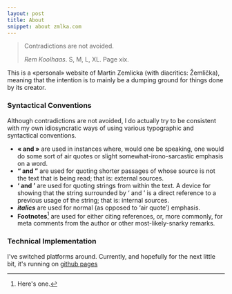 ```yaml
---
layout: post
title: About
snippet: about zmlka.com
---
```


> Contradictions are not avoided.
>
> <cite>Rem Koolhaas</cite>. S, M, L, XL. Page xix.

This is a «personal» website of Martin Zemlicka (with diacritics: Žemlička),
meaning that the intention is to mainly be a dumping ground for things done by
its creator.


### Syntactical Conventions

Although contradictions are not avoided, I do actually try to be consistent
with my own idiosyncratic ways of using various typographic and syntactical
conventions.

* **« and »** are used in instances where, would one be speaking, one would do
  some sort of air quotes or slight somewhat-irono-sarcastic emphasis on a
  word.
* **“ and ”** are used for quoting shorter passages of whose source is not the
  text that is being read; that is: external sources.
* **‘ and ’** are used for quoting strings from within the text. A device for
  showing that the string surrounded by ‘ and ’ is a direct reference to a
  previous usage of the string; that is: internal sources.
* ***italics*** are used for normal (as opposed to ‘air quote’) emphasis.
* **Footnotes**[^1] are used for either citing references, or, more commonly,
  for meta comments from the author or other most-likely-snarky remarks.

[^1]: Here's one.

### Technical Implementation

I've switched platforms around. Currently, and hopefully for the next little
bit, it's running on [github pages](https://pages.github.com/)
